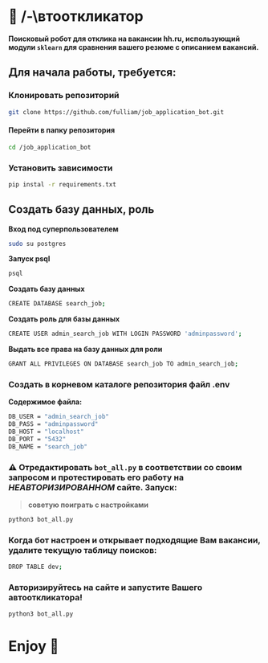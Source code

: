# 🐊 /-\втооткликатор 

**Поисковый робот для отклика на вакансии hh.ru, использующий модули `sklearn` для сравнения вашего резюме с описанием вакансий.**

## Для начала работы, требуется:

### Клонировать репозиторий  
```bash
git clone https://github.com/fulliam/job_application_bot.git
```
#### Перейти в папку репозитория  
```bash
cd /job_application_bot
```
### Установить зависимости  
```bash
pip instal -r requirements.txt
```

## Создать базу данных, роль 
**Вход под суперпользователем**  
```bash
sudo su postgres
```
**Запуск psql**  
```bash
psql
```
**Создать базу данных**  
```bash
CREATE DATABASE search_job;
```
**Создать роль для базы данных**  
```bash
CREATE USER admin_search_job WITH LOGIN PASSWORD 'adminpassword';
```
**Выдать все права на базу данных для роли**  
```bash
GRANT ALL PRIVILEGES ON DATABASE search_job TO admin_search_job;
```

### Создать в корневом каталоге репозитория файл .env  
**Содержимое файла:**  
```bash
DB_USER = "admin_search_job"
DB_PASS = "adminpassword"
DB_HOST = "localhost"
DB_PORT = "5432"
DB_NAME = "search_job"
```

### ⚠️ Отредактировать `bot_all.py` в соответствии со своим запросом и протестировать его работу на *НЕАВТОРИЗИРОВАННОМ* сайте.   Запуск:
>**советую поиграть с настройками**
```bash
python3 bot_all.py
```
### Когда бот настроен и открывает подходящие Вам вакансии, удалите текущую таблицу поисков:
```bash
DROP TABLE dev;
```
### Авторизируйтесь на сайте и запустите Вашего автооткликатора!
```bash
python3 bot_all.py
```

#  Enjoy 🥳